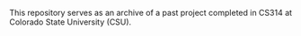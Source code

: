 
This repository serves as an archive of a past project completed in CS314 at Colorado State University (CSU). 
